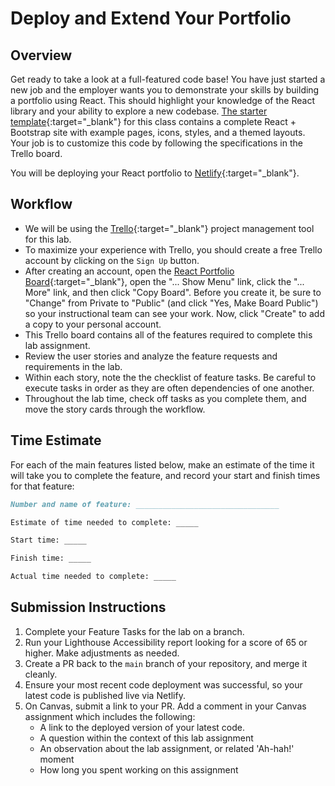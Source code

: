 # Deploy and Extend Your Portfolio

## Overview

Get ready to take a look at a full-featured code base! You have just started a new job and the employer wants you to demonstrate your skills by building a portfolio using React.  This should highlight your knowledge of the React library and your ability to explore a new codebase.  [The starter template](https://www.npmjs.com/package/cra-template-react-portfolio){:target="_blank"} for this class contains a complete React + Bootstrap site with example pages, icons, styles, and a themed layouts. Your job is to customize this code by following the specifications in the Trello board.

You will be deploying your React portfolio to [Netlify](https://www.netlify.com/){:target="_blank"}.

## Workflow

- We will be using the [Trello](https://trello.com/home){:target="_blank"} project management tool for this lab.
- To maximize your experience with Trello, you should create a free Trello account by clicking on the `Sign Up` button.
- After creating an account, open the [React Portfolio Board](https://trello.com/b/BEvm5LDn/react-portfolio){:target="_blank"}, open the "... Show Menu" link, click the "... More" link, and then click "Copy Board". Before you create it, be sure to "Change" from Private to "Public" (and click "Yes, Make Board Public") so your instructional team can see your work. Now, click "Create" to add a copy to your personal account.
- This Trello board contains all of the features required to complete this lab assignment.
- Review the user stories and analyze the feature requests and requirements in the lab.
- Within each story, note the the checklist of feature tasks. Be careful to execute tasks in order as they are often dependencies of one another.
- Throughout the lab time, check off tasks as you complete them, and move the story cards through the workflow.

## Time Estimate

For each of the main features listed below, make an estimate of the time it will take you to complete the feature, and record your start and finish times for that feature:

```md
Number and name of feature: ________________________________

Estimate of time needed to complete: _____

Start time: _____

Finish time: _____

Actual time needed to complete: _____
```

## Submission Instructions

1. Complete your Feature Tasks for the lab on a branch.
1. Run your Lighthouse Accessibility report looking for a score of 65 or higher. Make adjustments as needed.
1. Create a PR back to the `main` branch of your repository, and merge it cleanly.
1. Ensure your most recent code deployment was successful, so your latest code is published live via Netlify.
1. On Canvas, submit a link to your PR. Add a comment in your Canvas assignment which includes the following:
    - A link to the deployed version of your latest code.
    - A question within the context of this lab assignment
    - An observation about the lab assignment, or related 'Ah-hah!' moment
    - How long you spent working on this assignment
